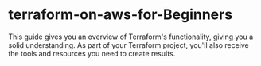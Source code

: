 # terraform-on-aws-for-Beginners
This guide gives you an overview of Terraform's functionality, giving you a solid understanding. As part of your Terraform project, you'll also receive the tools and resources you need to create results.
